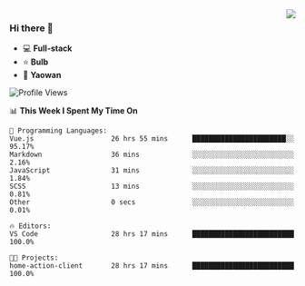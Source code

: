 <img  align="right" src="https://github-readme-stats.vercel.app/api?username=LolipopJ&show_icons=true&count_private=true&hide_title=true&include_all_commits=true&theme=vue">

### Hi there 👋

- :computer: **Full-stack**
- :star: **Bulb**
- :pill: **Yaowan**

<!--START_SECTION:waka-->
![Profile Views](http://img.shields.io/badge/Profile%20Views-1-blue)

📊 **This Week I Spent My Time On** 

```text
💬 Programming Languages: 
Vue.js                   26 hrs 55 mins      ███████████████████████░░   95.17% 
Markdown                 36 mins             ░░░░░░░░░░░░░░░░░░░░░░░░░   2.16% 
JavaScript               31 mins             ░░░░░░░░░░░░░░░░░░░░░░░░░   1.84% 
SCSS                     13 mins             ░░░░░░░░░░░░░░░░░░░░░░░░░   0.81% 
Other                    0 secs              ░░░░░░░░░░░░░░░░░░░░░░░░░   0.01%

🔥 Editors: 
VS Code                  28 hrs 17 mins      █████████████████████████   100.0%

🐱‍💻 Projects: 
home-action-client       28 hrs 17 mins      █████████████████████████   100.0%

```


<!--END_SECTION:waka-->

